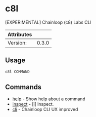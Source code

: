 # c8l

[EXPERIMENTAL] Chainloop (c8) Labs CLI

| Attributes       | &nbsp;
|------------------|-------------
| Version:         | 0.3.0

## Usage

```bash
c8l COMMAND
```

## Commands

- [help](c8l%20help) - Show help about a command
- [inspect](c8l%20inspect) - [i] Inspect.
- [cli](c8l%20cli) - Chainloop CLI UX improved


